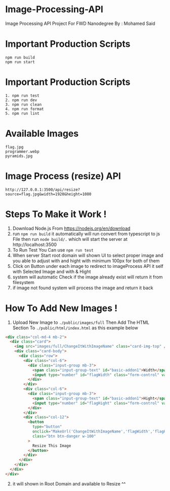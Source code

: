 # Image-Processing-API

Image Processing API Project For FWD Nanodegree By : Mohamed Said

# Important Production Scripts

```
npm run build
npm run start
```

# Important Production Scripts

```
1. npm run test
2. npm run dev
3. npm run clean
4. npm run format
5. npm run lint
```

# Available Images

```
flag.jpg
programmer.webp
pyramids.jpg
```

# Image Process (resize) API

```http
http://127.0.0.1:3500/api/resize?source=flag.jpg&width=1920&height=1080
```

# Steps To Make it Work !

1. Download Node.js From https://nodejs.org/en/download
2. run `npm run build` it automatically will run convert from typescript to js File then run `node build/.` which will start the server at http://localhost:3500
3. To Run Test You Can use `npm run test`
4. When server Start root domain will shown UI to select proper image and you able to adjust with and hight with minimum 100px for both of them
5. Click on Button under each image to redirect to imageProcess API it self with Selected Image and with & Hight
6. system will automatic Check if the image already exist will return it from filesystem
7. if image not found system will process the image and return it back

# How To Add New Images !

1. Upload New Image to `./public/images/full` Then Add The HTML Section To `./public/html/index.html`
   as this example below

```html
<div class="col-md-4 mb-2">
  <div class="card">
    <img src="images/full/ChangeItWithImageName" class="card-img-top" />
    <div class="card-body">
      <div class="row">
        <div class="col-6">
          <div class="input-group mb-3">
            <span class="input-group-text" id="basic-addon1">Width</span>
            <input type="number" id="flagWidth" class="form-control" value="1920" />
          </div>
        </div>
        <div class="col-6">
          <div class="input-group mb-3">
            <span class="input-group-text" id="basic-addon1">Hight</span>
            <input type="number" id="flagHight" class="form-control" value="1080" />
          </div>
        </div>
        <div class="col-12">
          <button
            type="button"
            onclick="MakeUrl('ChangeItWithImageName','flagWidth','flagHight')"
            class="btn btn-danger w-100"
          >
            Resize This Image
          </button>
        </div>
      </div>
    </div>
  </div>
</div>
```

2. it will shown in Root Domain and available to Resize ^^
